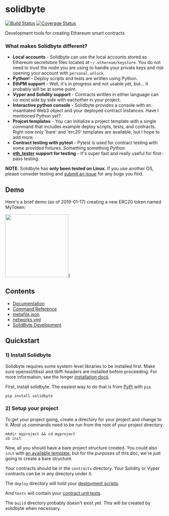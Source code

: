 # solidbyte
[![Build Status](https://travis-ci.org/mikeshultz/solidbyte.svg?branch=master)](https://travis-ci.org/mikeshultz/solidbyte) [![Coverage Status](https://coveralls.io/repos/github/mikeshultz/solidbyte/badge.svg?branch=master)](https://coveralls.io/github/mikeshultz/solidbyte?branch=master)

Development tools for creating Ethereum smart contracts

### What makes Solidbyte different?

- **Local accounts** - Solidbyte can use the local accounts stored as Ethereum secretstore files located at `~/.ethereum/keystore`.  You do not need to trust the node you are using to handle your private keys and risk opening your account with `personal.unlock`.
- **Python!** - Deploy scripts and tests are written using Python.
- **EthPM support** - Well, it's in progress and not usable yet, but... it probably will be at some point.
- **Vyper and Solidity support** -  Contracts written in either language can co-exist side by side with eachother in your project.
- **Interactive python console** - Solidbyte provides a console with an insantiated Web3 object and your deployed contract instances.  Have I mentioned Python yet?
- **Projcet templates** - You can initialize a project template with a single command that includes example deploy scripts, tests, and contracts.  Right now only 'bare' and 'erc20' templates are available, but I hope to add more.
- **Contract testing with pytest** - Pytest is used for contract testing with some provided fixtures.  Something something Python.
- **[eth_tester](https://github.com/ethereum/eth-tester/) support for testing** - It's super fast and really useful for first-pass testing.

**NOTE**: Solidbyte has **only been tested on Linux**.  If you use another OS, please consider testing and [submit an issue](https://github.com/mikeshultz/solidbyte/issues/new) for any bugs you find.

## Demo

Here's a brief demo (as of 2019-01-17) creating a new ERC20 token named MyToken:

<img src="docs/images/sb-demo-20190117-full-min.gif?raw=true" width="200px">)

## Contents

 - [Documentation](https://github.com/mikeshultz/solidbyte/blob/master/docs/index.md)
 - [Command Reference](https://github.com/mikeshultz/solidbyte/blob/master/docs/commands.md)
 - [metafile.json](https://github.com/mikeshultz/solidbyte/blob/master/docs/metafile.md)
 - [networks.yml](https://github.com/mikeshultz/solidbyte/blob/master/docs/networks.md)
 - [SolidByte Development](https://github.com/mikeshultz/solidbyte/blob/master/docs/development.md)

## Quickstart

### 1) Install Solidbyte

Solidbyte requires some system-level libraries to be installed first.  Make sure openssl/libssl and libffi headers are installed before proceeding.  For more information, see the longer [installation docs](https://github.com/mikeshultz/solidbyte/blob/master/docs/install.md).

First, install solidbyte.  The easiest way to do that is from [PyPi](https://pypi.org)
with `pip`.

    pip install solidbyte

### 2) Setup your project

To get your project going, create a directory for your project and change to it.
Most `sb` commands need to be run from the root of your project directory.

    mkdir myproject && cd myproject
    sb init

Now, all you should have a bare project structure created.  You could also
`init` with [an available template](https://github.com/mikeshultz/solidbyte/blob/master/docs/templates.md),
but for the purposes of this doc, we're just going to create a bare structure.

Your contracts should be in the `contracts` directory.  Your Solidity or Vyper
contracts can be in any directory under it.

The `deploy` directory will hold your [deployment scripts](https://github.com/mikeshultz/solidbyte/blob/master/docs/deployment.md).

And `tests` will contain your [contract unit tests](https://github.com/mikeshultz/solidbyte/blob/master/docs/testing.md).

The `build` directory probably doesn't exist yet.  This will be created by
solidbyte when necessary.
